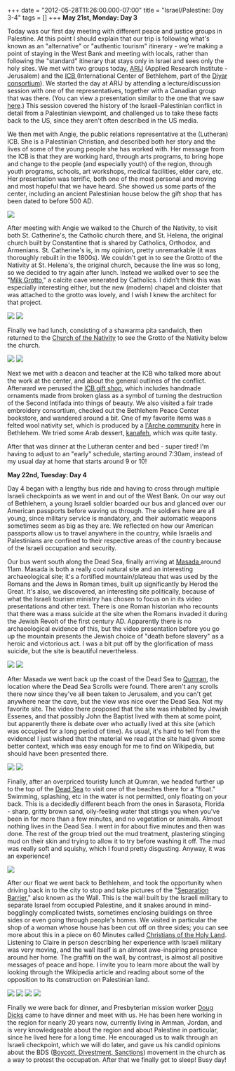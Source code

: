 +++
date = "2012-05-28T11:26:00.000-07:00"
title = "Israel/Palestine: Day 3-4"
tags = []
+++
**May 21st, Monday: Day 3**

Today was our first day meeting with different peace and justice groups in Palestine.  At this point I should explain that our trip is following what's known as an "alternative" or "authentic tourism" itinerary - we're making a point of staying in the West Bank and meeting with locals, rather than following the "standard" itinerary that stays only in Israel and sees only the holy sites.  We met with two groups today, [ARIJ](http://www.arij.org/) (Applied Research Institute - Jerusalem) and the [ICB ](http://en.wikipedia.org/wiki/Mitri_Raheb#The_International_Center_of_Bethlehem_.28Dar_Annadwa_Addawliyya.29)(International Center of Bethlehem, part of the [Diyar consortium](http://www.diyar.ps/)).  We started the day at ARIJ by attending a lecture/discussion session with one of the representatives, together with a Canadian group that was there.  (You can view a presentation similar to the one that we saw [here](http://www.arij.org/eye-on-palestine/presentation.html).)  This session covered the history of the Israeli-Palestinian conflict in detail from a Palestinian viewpoint, and challenged us to take these facts back to the US, since they aren't often described in the US media.

We then met with Angie, the public relations representative at the (Lutheran) ICB.  She is a Palestinian Christian, and described both her story and the lives of some of the young people she has worked with.  Her message from the ICB is that they are working hard, through arts programs, to bring hope and change to the people (and especially youth) of the region, through youth programs, schools, art workshops, medical facilities, elder care, etc.  Her presentation was terrific, both one of the most personal and moving and most hopeful that we have heard.  She showed us some parts of the center, including an ancient Palestinian house below the gift shop that has been dated to before 500 AD.

<img src="http://4.bp.blogspot.com/-LXXJfayF3Ww/T7vge4KROmI/AAAAAAAAAsI/tAVPBUrQsqM/s1600/IMG_5668.JPG"/>

After meeting with Angie we walked to the Church of the Nativity, to visit both St. Catherine's, the Catholic church there, and St. Helena, the original church built by Constantine that is shared by Catholics, Orthodox, and Armenians.  St. Catherine's is, in my opinion, pretty unremarkable (it was thoroughly rebuilt in the 1800s).  We couldn't get in to see the Grotto of the Nativity at St. Helena's, the original church, because the line was so long, so we decided to try again after lunch.  Instead we walked over to see the "[Milk Grotto](http://www.sacred-destinations.com/israel/bethlehem-milk-grotto.htm)," a calcite cave venerated by Catholics.  I didn't think this was especially interesting either, but the new (modern) chapel and cloister that was attached to the grotto was lovely, and I wish I knew the architect for that project.

<img src="http://1.bp.blogspot.com/-Bi9iM9asmWA/T7vguVPQt0I/AAAAAAAAAsQ/PcVdwI_DXos/s1600/IMG_5672.jpg"/>

<img src="http://3.bp.blogspot.com/-5vHR9moCn9I/T7vhA2YLUvI/AAAAAAAAAso/KSccgoi-SHg/s1600/IMG_5681.jpg"/>

Finally we had lunch, consisting of a shawarma pita sandwich, then returned to the [Church of the Nativity](http://en.wikipedia.org/wiki/Church_of_the_nativity) to see the Grotto of the Nativity below the church.

<img src="http://3.bp.blogspot.com/-R3advtmvZOw/T8I6NOhZF2I/AAAAAAAAAtg/QMqqHMFVEXU/s1600/IMG_5566.jpg"/>

<img src="http://2.bp.blogspot.com/-PsnmIgl6YB4/T7vhHuBUWGI/AAAAAAAAAsw/rl8ez8O8EJA/s1600/IMG_5698.jpg"/>

Next we met with a deacon and teacher at the ICB who talked more about the work at the center, and about the general outlines of the conflict.  Afterward we perused the [ICB gift shop](http://www.annadwa.org/cave/giftshop.htm), which includes handmade ornaments made from broken glass as a symbol of turning the destruction of the Second Intifada into things of beauty.  We also visited a fair trade embroidery consortium, checked out the Bethlehem Peace Center bookstore, and wandered around a bit.  One of my favorite items was a felted wool nativity set, which is produced by a [l'Arche community](http://www.bethlehemfairtrade.org/index.php/handicrafts-and-artisans/felt-wool) here in Bethlehem.  We tried some Arab dessert, [kanafeh](http://en.wikipedia.org/wiki/Kaday%C4%B1f), which was quite tasty.

After that was dinner at the Lutheran center and bed - super tired!  I'm having to adjust to an "early" schedule, starting around 7:30am, instead of my usual day at home that starts around 9 or 10!

**May 22nd, Tuesday: Day 4**

Day 4 began with a lengthy bus ride and having to cross through multiple Israeli checkpoints as we went in and out of the West Bank.  On our way out of Bethlehem, a young Israeli soldier boarded our bus and glanced over our American passports before waving us through.  The soldiers here are all young, since military service is mandatory, and their automatic weapons sometimes seem as big as they are.  We reflected on how our American passports allow us to travel anywhere in the country, while Israelis and Palestinians are confined to their respective areas of the country because of the Israeli occupation and security.

Our bus went south along the Dead Sea, finally arriving at [Masada ](http://en.wikipedia.org/wiki/Masada)around 11am.  Masada is both a really cool natural site and an interesting archaeological site; it's a fortified mountain/plateau that was used by the Romans and the Jews in Roman times, built up significantly by Herod the Great.  It's also, we discovered, an interesting site politically, because of what the Israeli tourism ministry has chosen to focus on in its video presentations and other text.  There is one Roman historian who recounts that there was a mass suicide at the site when the Romans invaded it during the Jewish Revolt of the first century AD.  Apparently there is no archaeological evidence of this, but the video presentation before you go up the mountain presents the Jewish choice of "death before slavery" as a heroic and victorious act.  I was a bit put off by the glorification of mass suicide, but the site is beautiful nevertheless.

<img src="http://2.bp.blogspot.com/-FfQKTVA3S4E/T7vd7AGootI/AAAAAAAAApA/vgdMA-ddF0Q/s1600/IMG_5728.jpg"/>

<img src="http://2.bp.blogspot.com/-SprEvczOLqk/T7vcyLwVKZI/AAAAAAAAAo4/uSGBTOXxBIU/s1600/IMG_5725.jpg"/>

After Masada we went back up the coast of the Dead Sea to [Qumran](http://en.wikipedia.org/wiki/Qumran), the location where the Dead Sea Scrolls were found.  There aren't any scrolls there now since they've all been taken to Jerusalem, and you can't get anywhere near the cave, but the view was nice over the Dead Sea.  Not my favorite site.  The video there proposed that the site was inhabited by Jewish Essenes, and that possibly John the Baptist lived with them at some point, but apparently there is debate over who actually lived at this site (which was occupied for a long period of time).  As usual, it's hard to tell from the evidence!  I just wished that the material we read at the site had given some better context, which was easy enough for me to find on Wikipedia, but should have been presented there.

<img src="http://4.bp.blogspot.com/-dCgNS8ajorw/T7vd_FKNcAI/AAAAAAAAApQ/tRKry6hazpk/s1600/IMG_5749.jpg"/>

<img src="http://3.bp.blogspot.com/-H_UFXzBCNQs/T7veFBi3FrI/AAAAAAAAApg/KukJKHVC9yk/s1600/IMG_5759.jpg"/>

Finally, after an overpriced touristy lunch at Qumran, we headed further up to the top of the [Dead Sea](http://en.wikipedia.org/wiki/Dead_sea) to visit one of the beaches there for a "float."  Swimming, splashing, etc in the water is not permitted, only floating on your back.  This is a decidedly different beach from the ones in Sarasota, Florida - sharp, gritty brown sand, oily-feeling water that stings you when you've been in for more than a few minutes, and no vegetation or animals.  Almost nothing lives in the Dead Sea.  I went in for about five minutes and then was done.  The rest of the group tried out the mud treatment, plastering stinging mud on their skin and trying to allow it to try before washing it off.  The mud was really soft and squishy, which I found pretty disgusting.  Anyway, it was an experience!

<img src="http://2.bp.blogspot.com/-7Xbewv3IGR4/T7veG2vaOZI/AAAAAAAAApo/CH65-4lcGvc/s1600/IMG_5765.jpg"/>

After our float we went back to Bethlehem, and took the opportunity when driving back in to the city to stop and take pictures of the "[Separation Barrier](http://en.wikipedia.org/wiki/Israeli_West_Bank_barrier)," also known as the Wall.  This is the wall built by the Israeli military to separate Israel from occupied Palestine, and it snakes around in mind-bogglingly complicated twists, sometimes enclosing buildings on three sides or even going through people's homes.  We visited in particular the shop of a woman whose house has been cut off on three sides; you can see more about this in a piece on 60 Minutes called [Christians of the Holy Land](http://www.cbsnews.com/video/watch/?id=7406228n).  Listening to Claire in person describing her experience with Israeli military was very moving, and the wall itself is an almost awe-inspiring presence around her home.  The graffiti on the wall, by contrast, is almost all positive messages of peace and hope.  I invite you to learn more about the wall by looking through the Wikipedia article and reading about some of the opposition to its construction on Palestinian land.

<img src="http://2.bp.blogspot.com/-SeY8Q1bO2qc/T7veIbKu0LI/AAAAAAAAApw/IhFROGEokcg/s1600/IMG_5767.jpg"/>

<img src="http://3.bp.blogspot.com/-5sJE8QnJrgk/T7veOpneO1I/AAAAAAAAAqA/1eoNILohQgQ/s1600/IMG_5772.jpg"/>

<img src="http://4.bp.blogspot.com/-4TE_OUCSoaU/T7veeU9ygaI/AAAAAAAAAqQ/AsWbqqDXX3g/s1600/IMG_5787.jpg"/>

<img src="http://1.bp.blogspot.com/-sy9uRqZNKvw/T7veV44DoII/AAAAAAAAAqI/WyXl2rJoEGc/s1600/IMG_5775.jpg"/>

Finally we were back for dinner, and Presbyterian mission worker [Doug Dicks](http://gamc.pcusa.org/ministries/missionconnections/dicks-douglas/) came to have dinner and meet with us.  He has been here working in the region for nearly 20 years now, currently living in Amman, Jordan, and is very knowledgeable about the region and about Palestine in particular, since he lived here for a long time.  He encouraged us to walk through an Israeli checkpoint, which we will do later, and gave us his candid opinions about the BDS ([Boycott, Divestment, Sanctions](http://en.wikipedia.org/wiki/Boycott,_Divestment_and_Sanctions)) movement in the church as a way to protest the occupation.  After that we finally got to sleep!  Busy day!
